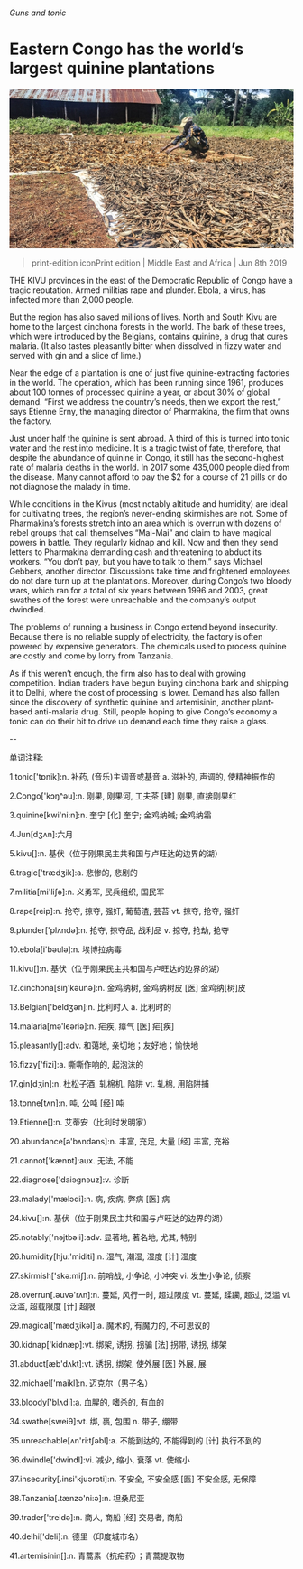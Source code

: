 ###### Guns and tonic

# Eastern Congo has the world’s largest quinine plantations 

![image](images/20190608_MAP005_0.jpg) 

> print-edition iconPrint edition | Middle East and Africa | Jun 8th 2019 

THE KIVU provinces in the east of the Democratic Republic of Congo have a tragic reputation. Armed militias rape and plunder. Ebola, a virus, has infected more than 2,000 people. 

But the region has also saved millions of lives. North and South Kivu are home to the largest cinchona forests in the world. The bark of these trees, which were introduced by the Belgians, contains quinine, a drug that cures malaria. (It also tastes pleasantly bitter when dissolved in fizzy water and served with gin and a slice of lime.) 

Near the edge of a plantation is one of just five quinine-extracting factories in the world. The operation, which has been running since 1961, produces about 100 tonnes of processed quinine a year, or about 30% of global demand. “First we address the country’s needs, then we export the rest,” says Etienne Erny, the managing director of Pharmakina, the firm that owns the factory. 

Just under half the quinine is sent abroad. A third of this is turned into tonic water and the rest into medicine. It is a tragic twist of fate, therefore, that despite the abundance of quinine in Congo, it still has the second-highest rate of malaria deaths in the world. In 2017 some 435,000 people died from the disease. Many cannot afford to pay the $2 for a course of 21 pills or do not diagnose the malady in time. 

While conditions in the Kivus (most notably altitude and humidity) are ideal for cultivating trees, the region’s never-ending skirmishes are not. Some of Pharmakina’s forests stretch into an area which is overrun with dozens of rebel groups that call themselves “Mai-Mai” and claim to have magical powers in battle. They regularly kidnap and kill. Now and then they send letters to Pharmakina demanding cash and threatening to abduct its workers. “You don’t pay, but you have to talk to them,” says Michael Gebbers, another director. Discussions take time and frightened employees do not dare turn up at the plantations. Moreover, during Congo’s two bloody wars, which ran for a total of six years between 1996 and 2003, great swathes of the forest were unreachable and the company’s output dwindled. 

The problems of running a business in Congo extend beyond insecurity. Because there is no reliable supply of electricity, the factory is often powered by expensive generators. The chemicals used to process quinine are costly and come by lorry from Tanzania.  

As if this weren’t enough, the firm also has to deal with growing competition. Indian traders have begun buying cinchona bark and shipping it to Delhi, where the cost of processing is lower. Demand has also fallen since the discovery of synthetic quinine and artemisinin, another plant-based anti-malaria drug. Still, people hoping to give Congo’s economy a tonic can do their bit to drive up demand each time they raise a glass. 

-- 

 单词注释:

1.tonic['tɒnik]:n. 补药, (音乐)主调音或基音 a. 滋补的, 声调的, 使精神振作的 

2.Congo['kɔŋ^әu]:n. 刚果, 刚果河, 工夫茶 [建] 刚果, 直接刚果红 

3.quinine[kwi'ni:n]:n. 奎宁 [化] 奎宁; 金鸡纳碱; 金鸡纳霜 

4.Jun[dʒʌn]:六月 

5.kivu[]:n. 基伏（位于刚果民主共和国与卢旺达的边界的湖） 

6.tragic['trædʒik]:a. 悲惨的, 悲剧的 

7.militia[mi'liʃә]:n. 义勇军, 民兵组织, 国民军 

8.rape[reip]:n. 抢夺, 掠夺, 强奸, 葡萄渣, 芸苔 vt. 掠夺, 抢夺, 强奸 

9.plunder['plʌndә]:n. 抢夺, 掠夺品, 战利品 v. 掠夺, 抢劫, 抢夺 

10.ebola[i'bəulə]:n. 埃博拉病毒 

11.kivu[]:n. 基伏（位于刚果民主共和国与卢旺达的边界的湖） 

12.cinchona[siŋ'kәunә]:n. 金鸡纳树, 金鸡纳树皮 [医] 金鸡纳[树]皮 

13.Belgian['beldʒәn]:n. 比利时人 a. 比利时的 

14.malaria[mә'lєәriә]:n. 疟疾, 瘴气 [医] 疟[疾] 

15.pleasantly[]:adv. 和蔼地, 亲切地；友好地；愉快地 

16.fizzy['fizi]:a. 嘶嘶作响的, 起泡沫的 

17.gin[dʒin]:n. 杜松子酒, 轧棉机, 陷阱 vt. 轧棉, 用陷阱捕 

18.tonne[tʌn]:n. 吨, 公吨 [经] 吨 

19.Etienne[]:n. 艾蒂安（比利时发明家） 

20.abundance[ә'bʌndәns]:n. 丰富, 充足, 大量 [经] 丰富, 充裕 

21.cannot['kænɒt]:aux. 无法, 不能 

22.diagnose['daiәgnәuz]:v. 诊断 

23.malady['mælәdi]:n. 病, 疾病, 弊病 [医] 病 

24.kivu[]:n. 基伏（位于刚果民主共和国与卢旺达的边界的湖） 

25.notably['nәjtbәli]:adv. 显著地, 著名地, 尤其, 特别 

26.humidity[hju:'miditi]:n. 湿气, 潮湿, 湿度 [计] 湿度 

27.skirmish['skә:miʃ]:n. 前哨战, 小争论, 小冲突 vi. 发生小争论, 侦察 

28.overrun[.әuvә'rʌn]:n. 蔓延, 风行一时, 超过限度 vt. 蔓延, 蹂躏, 超过, 泛滥 vi. 泛滥, 超载限度 [计] 超限 

29.magical['mædʒikәl]:a. 魔术的, 有魔力的, 不可思议的 

30.kidnap['kidnæp]:vt. 绑架, 诱拐, 拐骗 [法] 拐带, 诱拐, 绑架 

31.abduct[æb'dʌkt]:vt. 诱拐, 绑架, 使外展 [医] 外展, 展 

32.michael['maikl]:n. 迈克尔（男子名） 

33.bloody['blʌdi]:a. 血腥的, 嗜杀的, 有血的 

34.swathe[sweiθ]:vt. 绑, 裹, 包围 n. 带子, 绷带 

35.unreachable[ʌn'ri:tʃәbl]:a. 不能到达的, 不能得到的 [计] 执行不到的 

36.dwindle['dwindl]:vi. 减少, 缩小, 衰落 vt. 使缩小 

37.insecurity[.insi'kjuәrәti]:n. 不安全, 不安全感 [医] 不安全感, 无保障 

38.Tanzania[.tænzә'ni:ә]:n. 坦桑尼亚 

39.trader['treidә]:n. 商人, 商船 [经] 交易者, 商船 

40.delhi['deli]:n. 德里（印度城市名） 

41.artemisinin[]:n. 青蒿素（抗疟药）；青蒿提取物 

